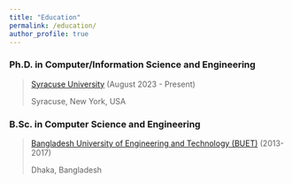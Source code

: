 ```yaml
---
title: "Education"
permalink: /education/
author_profile: true
---
```


### Ph.D. in Computer/Information Science and Engineering
> [Syracuse University](https://ecs.syracuse.edu/academics/electrical-engineering-and-computer-science) (August 2023 - Present) <br>
> 
> Syracuse, New York, USA

### B.Sc. in Computer Science and Engineering 
> [Bangladesh University of Engineering and Technology (BUET)](https://buet.ac.bd) (2013- 2017) <br>
>
> Dhaka, Bangladesh
